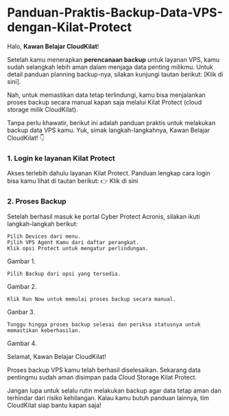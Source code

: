 # Panduan-Praktis-Backup-Data-VPS-dengan-Kilat-Protect

Halo, **Kawan Belajar CloudKilat**!

Setelah kamu menerapkan **perencanaan backup** untuk layanan VPS, kamu sudah selangkah lebih aman dalam menjaga data penting milikmu. Untuk detail panduan planning backup-nya, silakan kunjungi tautan berikut: [Klik di sini].

Nah, untuk memastikan data tetap terlindungi, kamu bisa menjalankan proses backup secara manual kapan saja melalui Kilat Protect (cloud storage milik CloudKilat). 

Tanpa perlu khawatir, berikut ini adalah panduan praktis untuk melakukan backup data VPS kamu. Yuk, simak langkah-langkahnya, Kawan Belajar CloudKilat! 👇

### 1. Login ke layanan Kilat Protect
    
Akses terlebih dahulu layanan Kilat Protect. Panduan lengkap cara login bisa kamu lihat di tautan berikut:
👉 Klik di sini

### 2. Proses Backup 

Setelah berhasil masuk ke portal Cyber Protect Acronis, silakan ikuti langkah-langkah berikut:

    Pilih Devices dari menu.
    Pilih VPS Agent Kamu dari daftar perangkat.
    Klik opsi Protect untuk mengatur perlindungan.
Gambar 1. 
    
    Pilih Backup dari opsi yang tersedia.
Gambar 2.
    
    Klik Run Now untuk memulai proses backup secara manual.
Ganbar 3.
    
    Tunggu hingga proses backup selesai dan periksa statusnya untuk memastikan keberhasilan.
    
Gambar 4. 

Selamat, Kawan Belajar CloudKilat!

Proses backup VPS kamu telah berhasil diselesaikan. Sekarang data pentingmu sudah aman disimpan pada Cloud Storage Kilat Protect.

Jangan lupa untuk selalu rutin melakukan backup agar data tetap aman dan terhindar dari risiko kehilangan. Kalau kamu butuh panduan lainnya, tim CloudKilat siap bantu kapan saja! 
